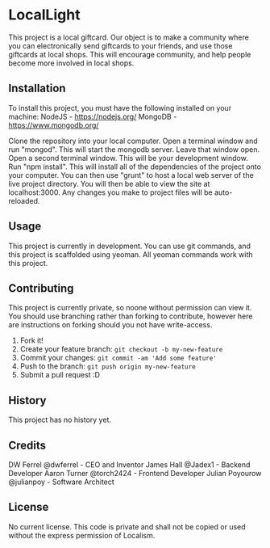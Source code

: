 # LocalLight

This project is a local giftcard. Our object is to make a community where you can electronically send giftcards to your friends, and use those giftcards at local shops.
This will encourage community, and help people become more involved in local shops.

## Installation

To install this project, you must have the following installed on your machine:
NodeJS - https://nodejs.org/
MongoDB - https://www.mongodb.org/

Clone the repository into your local computer.
Open a terminal window and run "mongod". This will start the mongodb server. Leave that window open.
Open a second terminal window. This will be your development window.
Run "npm install". This will install all of the dependencies of the project onto your computer.
You can then use "grunt" to host a local web server of the live project directory. You will then be able to view the site at localhost:3000.
Any changes you make to project files will be auto-reloaded.

## Usage

This project is currently in development.
You can use git commands, and this project is scaffolded using yeoman.
All yeoman commands work with this project.

## Contributing

This project is currently private, so noone without permission can view it.
You should use branching rather than forking to contribute, however here are instructions on forking should you not have write-access.

1. Fork it!
2. Create your feature branch: `git checkout -b my-new-feature`
3. Commit your changes: `git commit -am 'Add some feature'`
4. Push to the branch: `git push origin my-new-feature`
5. Submit a pull request :D

## History

This project has no history yet.

## Credits

DW Ferrel @dwferrel - CEO and Inventor
James Hall @Jadex1 - Backend Developer
Aaron Turner @torch2424 - Frontend Developer
Julian Poyourow @julianpoy - Software Architect

## License

No current license. This code is private and shall not be copied or used without the express permission of Localism.
